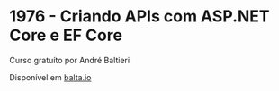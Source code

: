 # 1976 - Criando APIs com ASP.NET Core e EF Core
Curso gratuíto por André Baltieri

Disponível em [balta.io](https://balta.io/cursos/1976)
